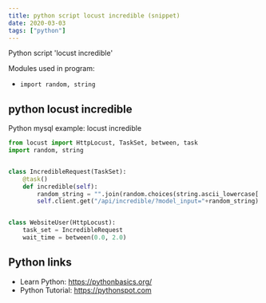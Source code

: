 ```yaml
---
title: python script locust incredible (snippet)
date: 2020-03-03
tags: ["python"]
---
```

Python script 'locust incredible'


Modules used in program: 
* `import random, string`

## python locust incredible

Python mysql example: locust incredible

```python
from locust import HttpLocust, TaskSet, between, task
import random, string


class IncredibleRequest(TaskSet):
    @task()
    def incredible(self):
        random_string = "".join(random.choices(string.ascii_lowercase[:5], k=2))
        self.client.get("/api/incredible/?model_input="+random_string)


class WebsiteUser(HttpLocust):
    task_set = IncredibleRequest
    wait_time = between(0.0, 2.0)


```

## Python links

- Learn Python: https://pythonbasics.org/
- Python Tutorial: https://pythonspot.com
